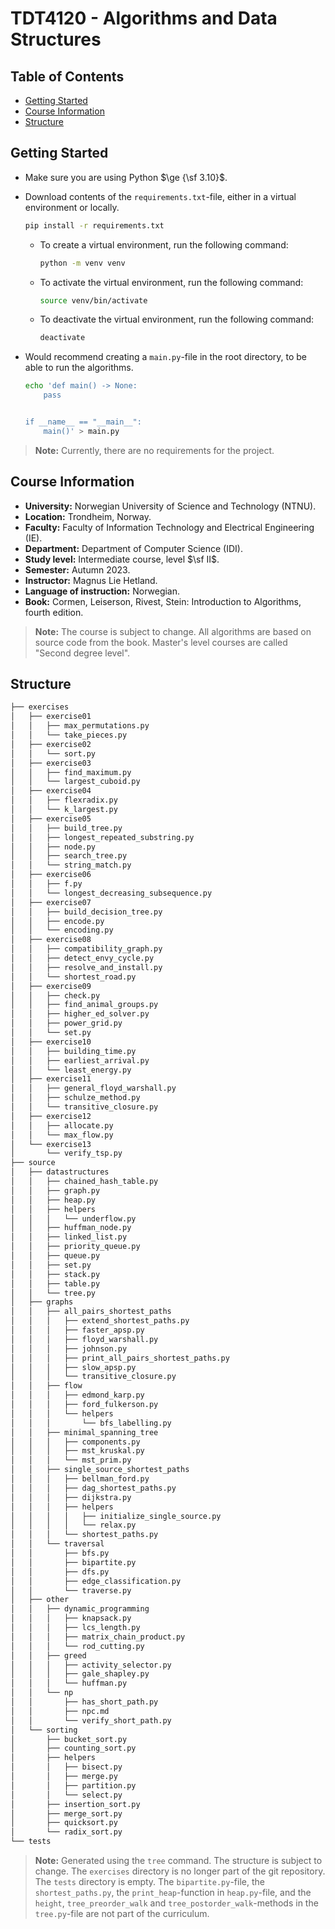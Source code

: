 # TDT4120 - Algorithms and Data Structures

## Table of Contents

- [Getting Started](#getting-started)
- [Course Information](#course-information)
- [Structure](#structure)

## Getting Started

- Make sure you are using Python $\ge {\sf 3.10}$.
- Download contents of the `requirements.txt`-file,
  either in a virtual environment or locally.

  ```bash
  pip install -r requirements.txt
  ```

  - To create a virtual environment, run the following command:

    ```bash
    python -m venv venv
    ```

  - To activate the virtual environment, run the following command:

    ```bash
    source venv/bin/activate
    ```

  - To deactivate the virtual environment, run the following command:

    ```bash
    deactivate
    ```

- Would recommend creating a `main.py`-file in the root directory,
  to be able to run the algorithms.

  ```bash
  echo 'def main() -> None:
      pass


  if __name__ == "__main__":
      main()' > main.py
  ```

> **Note:** Currently, there are no requirements for the project.

## Course Information

- **University:** Norwegian University of Science and Technology (NTNU).
- **Location:** Trondheim, Norway.
- **Faculty:** Faculty of Information Technology and Electrical Engineering (IE).
- **Department:** Department of Computer Science (IDI).
- **Study level:** Intermediate course, level $\sf II$.
- **Semester:** Autumn 2023.
- **Instructor:** Magnus Lie Hetland.
- **Language of instruction:** Norwegian.
- **Book:** Cormen, Leiserson, Rivest, Stein: Introduction to Algorithms, fourth edition.

> **Note:** The course is subject to change.
> All algorithms are based on source code from the book.
> Master's level courses are called "Second degree level".

## Structure

```bash
├── exercises
│   ├── exercise01
│   │   ├── max_permutations.py
│   │   └── take_pieces.py
│   ├── exercise02
│   │   └── sort.py
│   ├── exercise03
│   │   ├── find_maximum.py
│   │   └── largest_cuboid.py
│   ├── exercise04
│   │   ├── flexradix.py
│   │   └── k_largest.py
│   ├── exercise05
│   │   ├── build_tree.py
│   │   ├── longest_repeated_substring.py
│   │   ├── node.py
│   │   ├── search_tree.py
│   │   └── string_match.py
│   ├── exercise06
│   │   ├── f.py
│   │   └── longest_decreasing_subsequence.py
│   ├── exercise07
│   │   ├── build_decision_tree.py
│   │   ├── encode.py
│   │   └── encoding.py
│   ├── exercise08
│   │   ├── compatibility_graph.py
│   │   ├── detect_envy_cycle.py
│   │   ├── resolve_and_install.py
│   │   └── shortest_road.py
│   ├── exercise09
│   │   ├── check.py
│   │   ├── find_animal_groups.py
│   │   ├── higher_ed_solver.py
│   │   ├── power_grid.py
│   │   └── set.py
│   ├── exercise10
│   │   ├── building_time.py
│   │   ├── earliest_arrival.py
│   │   └── least_energy.py
│   ├── exercise11
│   │   ├── general_floyd_warshall.py
│   │   ├── schulze_method.py
│   │   └── transitive_closure.py
│   ├── exercise12
│   │   ├── allocate.py
│   │   └── max_flow.py
│   └── exercise13
│       └── verify_tsp.py
├── source
│   ├── datastructures
│   │   ├── chained_hash_table.py
│   │   ├── graph.py
│   │   ├── heap.py
│   │   ├── helpers
│   │   │   └── underflow.py
│   │   ├── huffman_node.py
│   │   ├── linked_list.py
│   │   ├── priority_queue.py
│   │   ├── queue.py
│   │   ├── set.py
│   │   ├── stack.py
│   │   ├── table.py
│   │   └── tree.py
│   ├── graphs
│   │   ├── all_pairs_shortest_paths
│   │   │   ├── extend_shortest_paths.py
│   │   │   ├── faster_apsp.py
│   │   │   ├── floyd_warshall.py
│   │   │   ├── johnson.py
│   │   │   ├── print_all_pairs_shortest_paths.py
│   │   │   ├── slow_apsp.py
│   │   │   └── transitive_closure.py
│   │   ├── flow
│   │   │   ├── edmond_karp.py
│   │   │   ├── ford_fulkerson.py
│   │   │   └── helpers
│   │   │       └── bfs_labelling.py
│   │   ├── minimal_spanning_tree
│   │   │   ├── components.py
│   │   │   ├── mst_kruskal.py
│   │   │   └── mst_prim.py
│   │   ├── single_source_shortest_paths
│   │   │   ├── bellman_ford.py
│   │   │   ├── dag_shortest_paths.py
│   │   │   ├── dijkstra.py
│   │   │   ├── helpers
│   │   │   │   ├── initialize_single_source.py
│   │   │   │   └── relax.py
│   │   │   └── shortest_paths.py
│   │   └── traversal
│   │       ├── bfs.py
│   │       ├── bipartite.py
│   │       ├── dfs.py
│   │       ├── edge_classification.py
│   │       └── traverse.py
│   ├── other
│   │   ├── dynamic_programming
│   │   │   ├── knapsack.py
│   │   │   ├── lcs_length.py
│   │   │   ├── matrix_chain_product.py
│   │   │   └── rod_cutting.py
│   │   ├── greed
│   │   │   ├── activity_selector.py
│   │   │   ├── gale_shapley.py
│   │   │   └── huffman.py
│   │   └── np
│   │       ├── has_short_path.py
│   │       ├── npc.md
│   │       └── verify_short_path.py
│   └── sorting
│       ├── bucket_sort.py
│       ├── counting_sort.py
│       ├── helpers
│       │   ├── bisect.py
│       │   ├── merge.py
│       │   ├── partition.py
│       │   └── select.py
│       ├── insertion_sort.py
│       ├── merge_sort.py
│       ├── quicksort.py
│       └── radix_sort.py
└── tests
```

> **Note:** Generated using the `tree` command.
> The structure is subject to change.
> The `exercises` directory is no longer part of the git repository.
> The `tests` directory is empty.
> The `bipartite.py`-file,
> the `shortest_paths.py`,
> the `print_heap`-function in `heap.py`-file,
> and the `height`, `tree_preorder_walk` and `tree_postorder_walk`-methods in the `tree.py`-file are not part of the curriculum.
